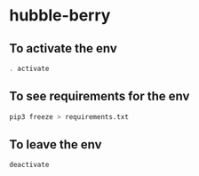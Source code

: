 # hubble-berry


## To activate the env

```sh
. activate
```

## To see requirements for the env

```sh
pip3 freeze > requirements.txt
```

## To leave the env

```sh
deactivate
```